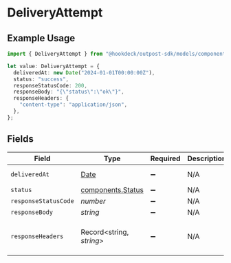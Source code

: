 # DeliveryAttempt

## Example Usage

```typescript
import { DeliveryAttempt } from "@hookdeck/outpost-sdk/models/components";

let value: DeliveryAttempt = {
  deliveredAt: new Date("2024-01-01T00:00:00Z"),
  status: "success",
  responseStatusCode: 200,
  responseBody: "{\"status\":\"ok\"}",
  responseHeaders: {
    "content-type": "application/json",
  },
};
```

## Fields

| Field                                                                                         | Type                                                                                          | Required                                                                                      | Description                                                                                   | Example                                                                                       |
| --------------------------------------------------------------------------------------------- | --------------------------------------------------------------------------------------------- | --------------------------------------------------------------------------------------------- | --------------------------------------------------------------------------------------------- | --------------------------------------------------------------------------------------------- |
| `deliveredAt`                                                                                 | [Date](https://developer.mozilla.org/en-US/docs/Web/JavaScript/Reference/Global_Objects/Date) | :heavy_minus_sign:                                                                            | N/A                                                                                           | 2024-01-01T00:00:00Z                                                                          |
| `status`                                                                                      | [components.Status](../../models/components/status.md)                                        | :heavy_minus_sign:                                                                            | N/A                                                                                           | success                                                                                       |
| `responseStatusCode`                                                                          | *number*                                                                                      | :heavy_minus_sign:                                                                            | N/A                                                                                           | 200                                                                                           |
| `responseBody`                                                                                | *string*                                                                                      | :heavy_minus_sign:                                                                            | N/A                                                                                           | {"status":"ok"}                                                                               |
| `responseHeaders`                                                                             | Record<string, *string*>                                                                      | :heavy_minus_sign:                                                                            | N/A                                                                                           | {<br/>"content-type": "application/json"<br/>}                                                |